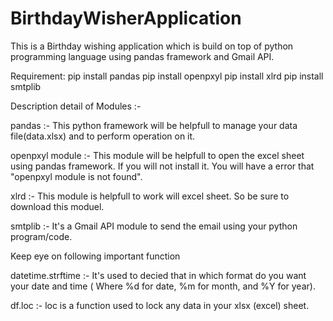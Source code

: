 # BirthdayWisherApplication
This is a Birthday wishing application which is build on top of python programming language using pandas framework and Gmail API.

Requirement:
    pip install pandas
    pip install openpxyl
    pip install xlrd
    pip install smtplib

Description detail of Modules :- 

pandas :- This python framework will be helpfull to manage your data file(data.xlsx) and to perform operation on it.

openpxyl module :- This module will be helpfull to open the excel sheet using pandas framework. If you will not install it. You will have a error that "openpxyl module is not found".

xlrd :- This module is helpfull to work will excel sheet. So be sure to download this moduel.

smtplib :- It's a Gmail API module to send the email using your python program/code.


Keep eye on following important function

datetime.strftime :- It's used to decied that in which format do you want your date and time ( Where %d for date, %m for month, and %Y for year).

df.loc :- loc is a function used to lock any data in your xlsx (excel) sheet.


